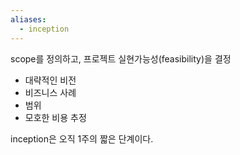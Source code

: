 ```yaml
---
aliases:
  - inception
---
```

scope를 정의하고, 프로젝트 실현가능성(feasibility)을 결정

- 대략적인 비전
- 비즈니스 사례
- 범위
- 모호한 비용 추정

inception은 오직 1주의 짧은 단계이다.
